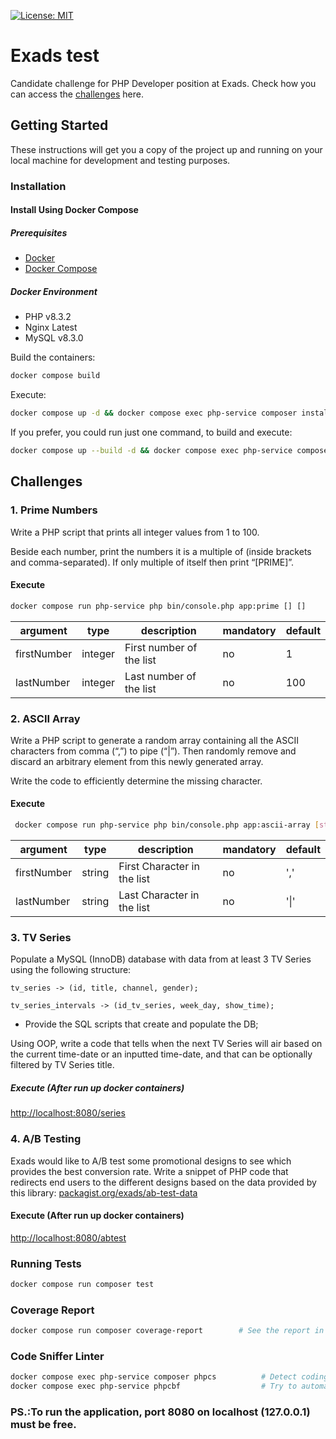 [![License: MIT](https://img.shields.io/badge/License-MIT-brightgreen.svg)](https://opensource.org/licenses/MIT)

# Exads test
Candidate challenge for PHP Developer position at Exads.
Check how you can access the [challenges](#challenges) here.

## Getting Started
These instructions will get you a copy of the project up and running on your local machine for development and testing purposes.

### Installation

#### Install Using Docker Compose
##### Prerequisites
- [Docker](https://docs.docker.com/engine/install/)
- [Docker Compose](https://docs.docker.com/compose/install/)

##### Docker Environment

- PHP v8.3.2
- Nginx Latest
- MySQL v8.3.0


Build the containers:

```BASH
docker compose build
```

Execute:

```BASH
docker compose up -d && docker compose exec php-service composer install
```

If you prefer, you could run just one command, to build and execute:

```BASH
docker compose up --build -d && docker compose exec php-service composer install
```

## Challenges
### 1. Prime Numbers
Write a PHP script that prints all integer values from 1 to 100.

Beside each number, print the numbers it is a multiple of (inside brackets and comma-separated). If
only multiple of itself then print “[PRIME]”.

#### Execute

```BASH
docker compose run php-service php bin/console.php app:prime [] []
```

| argument    | type    | description              | mandatory | default |
| ----------- | ------- | ------------------------ | --------- | ------- |
| firstNumber | integer | First number of the list | no        | 1       |
| lastNumber  | integer | Last number of the list  | no        | 100     |

### 2. ASCII Array
Write a PHP script to generate a random array containing all the ASCII characters from comma (“,”) to
pipe (“|”). Then randomly remove and discard an arbitrary element from this newly generated array.

Write the code to efficiently determine the missing character.

#### Execute

```BASH
 docker compose run php-service php bin/console.php app:ascii-array [startChar] [lastChar]
```

| argument    | type    | description                 | mandatory | default |
| ----------- | ------- | --------------------------- | --------- | ------- |
| firstNumber | string  | First Character in the list | no        | ','     |
| lastNumber  | string  | Last Character in the list  | no        | '\|'    |

### 3. TV Series
Populate a MySQL (InnoDB) database with data from at least 3 TV Series using the following structure:

`tv_series -> (id, title, channel, gender);`

`tv_series_intervals -> (id_tv_series, week_day, show_time);`

* Provide the SQL scripts that create and populate the DB;

Using OOP, write a code that tells when the next TV Series will air based on the current time-date or an
inputted time-date, and that can be optionally filtered by TV Series title.

##### Execute (After run up docker containers)

[http://localhost:8080/series](http://localhost:8080/series)

### 4. A/B Testing
Exads would like to A/B test some promotional designs to see which provides the best conversion rate.
Write a snippet of PHP code that redirects end users to the different designs based on the data
provided by this library: [packagist.org/exads/ab-test-data](https://packagist.org/packages/exads/ab-test-data)

#### Execute (After run up docker containers)

[http://localhost:8080/abtest](http://localhost:8080/abtest)

### Running Tests

```BASH
docker compose run composer test
```

### Coverage Report

```BASH
docker compose run composer coverage-report        # See the report in tests/coverage/reports/index.html
```

### Code Sniffer Linter

```BASH
docker compose exec php-service composer phpcs          # Detect coding standards violations (PSR-1, PSR-2, PSR-12)
docker compose exec php-service phpcbf                  # Try to automatically correct this coding standard violations
```

### PS.:To run the application, port 8080 on localhost (127.0.0.1) must be free.
